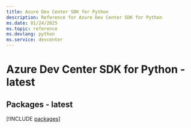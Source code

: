 ```yaml
---
title: Azure Dev Center SDK for Python
description: Reference for Azure Dev Center SDK for Python
ms.date: 01/24/2025
ms.topic: reference
ms.devlang: python
ms.service: devcenter
---
```

# Azure Dev Center SDK for Python - latest
## Packages - latest
[!INCLUDE [packages](dev-center-index.md)]